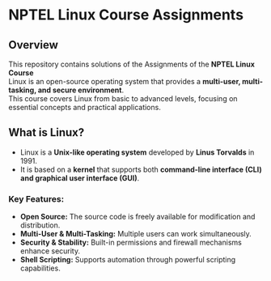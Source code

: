 # NPTEL Linux Course Assignments 
  
## Overview  
This repository contains solutions of the  Assignments of the **NPTEL Linux Course**  
Linux is an open-source operating system that provides a **multi-user, multi-tasking, and secure environment**.  
This course covers Linux from basic to advanced levels, focusing on essential concepts and practical applications. 
 
## What is Linux? 
 - Linux is a **Unix-like operating system** developed by **Linus Torvalds** in 1991. 
 - It is based on a **kernel** that supports both **command-line interface (CLI) and graphical user interface (GUI)**.

### Key Features:
- **Open Source:** The source code is freely available for modification and distribution.
- **Multi-User & Multi-Tasking:** Multiple users can work simultaneously.
- **Security & Stability:** Built-in permissions and firewall mechanisms enhance security. 
- **Shell Scripting:** Supports automation through powerful scripting capabilities.




